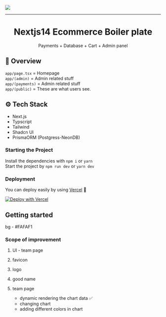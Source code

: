 ![](https://github.com/user-attachments/assets/afacbbe8-0fc6-4038-ba4d-a5834c968f11)

---

<h1 align="center">
 Nextjs14 Ecommerce Boiler plate
</h1>
<p align="center">Payments + Database + Cart + Admin panel</p>

## 📌 Overview
`app/page.tsx` = Homepage  
`app/(admin)` = Admin related stuff  
`app/(payments)` = Admin related stuff  
`app/(public)` = These are what users see.  

## ⚙ Tech Stack
- Next.js
- Typscript
- Tailwind
- Shadcn UI
- PrismaORM (Postgress-NeonDB)


### Starting the Project
Install the dependencies with `npm i` or `yarn`  
Start the project by `npm run dev` or `yarn dev`  
  
### Deployment
You can deploy easily by using [Vercel](https://vercel.com/) 🎉  
  
[![Deploy with Vercel](https://vercel.com/button)](https://vercel.com/new/git/external?repository-url=https%3A%2F%2Fgithub.com%2Fabdulrcs%2Fabdulrahman.id)


## Getting started


bg - #FAFAF1




### Scope of improvement

1. UI - team page
2. favicon
3. logo
4. good name

5. team page
   - dynamic rendering the chart data ✅
   - changing chart
   - adding different colors in chart

